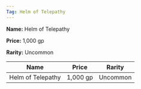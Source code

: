 ```yaml
---
Tag: Helm of Telepathy
---
```


**Name:** Helm of Telepathy

**Price:** 1,000 gp

**Rarity:** Uncommon

| Name     | Price     | Rarity     |
| -------- | --------- | ---------- |
| Helm of Telepathy | 1,000 gp | Uncommon |
